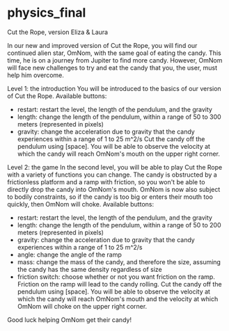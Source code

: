 # physics_final

Cut the Rope, version Eliza & Laura

In our new and improved version of Cut the Rope, you will find our continued alien star, OmNom, with the same goal of eating the candy. This time, he is on a journey from Jupiter to find more candy. However, OmNom will face new challenges to try and eat the candy that you, the user, must help him overcome. 


Level 1: the introduction
You will be introduced to the basics of our version of Cut the Rope. 
Available buttons: 
 - restart: restart the level, the length of the pendulum, and the gravity
 - length: change the length of the pendulum, within a range of 50 to 300 meters (represented in pixels)
 - gravity: change the acceleration due to gravity that the candy experiences within a range of 1 to 25 m^2/s
Cut the candy off the pendulum using [space]. You will be able to observe the velocity at which the candy will reach OmNom's mouth on the upper right corner. 

Level 2: the game
In the second level, you will be able to play Cut the Rope with a variety of functions you can change. The candy is obstructed by a frictionless platform and a ramp with friction, so you won't be able to directly drop the candy into OmNom's mouth. OmNom is now also subject to bodily constraints, so if the candy is too big or enters their mouth too quickly, then OmNom will choke. 
Available buttons: 
 - restart: restart the level, the length of the pendulum, and the gravity
 - length: change the length of the pendulum, within a range of 50 to 200 meters (represented in pixels)
 - gravity: change the acceleration due to gravity that the candy experiences within a range of 1 to 25 m^2/s
 - angle: change the angle of the ramp
 - mass: change the mass of the candy, and therefore the size, assuming the candy has the same density regardless of size
 - friction switch: choose whether or not you want friction on the ramp. Friction on the ramp will lead to the candy rolling. 
Cut the candy off the pendulum using [space]. You will be able to observe the velocity at which the candy will reach OmNom's mouth and the velocity at which OmNom will choke on the upper right corner. 


Good luck helping OmNom get their candy!

